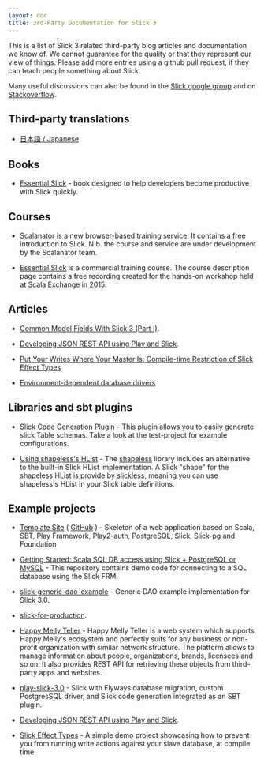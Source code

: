 ```yaml
---
layout: doc
title: 3rd-Party Documentation for Slick 3
---
```


This is a list of Slick 3 related third-party blog articles and documentation we know of.
We cannot guarantee for the quality or that they represent our view of things.
Please add more entries using a github pull request, if they can teach people something about Slick.

Many useful discussions can also be found in the [Slick google group](https://groups.google.com/forum/#!forum/scalaquery)
and on [Stackoverflow](http://stackoverflow.com/questions/tagged/slick).

## Third-party translations

- [日本語 / Japanese](https://github.com/krrrr38/slick-doc-ja)

## Books

- [Essential Slick](http://underscore.io/books/essential-slick/) - book designed to help developers become productive with Slick quickly.

## Courses

- [Scalanator](https://www.scalanator.io/courses) is a new browser-based training service.
It contains a free introduction to Slick.
N.b. the course and service are under development by the Scalanator team.

- [Essential Slick](http://underscore.io/training/courses/essential-slick/) is a commercial training course.
The course description page contains a free recording created for the hands-on workshop held at Scala Exchange in 2015.

## Articles

- [Common Model Fields With Slick 3 (Part I)](http://gavinschulz.com/posts/2016-01-30-common-model-fields-with-slick-3-part-i.html).

- [Developing JSON REST API using Play and Slick](http://olivebh.com/scala-play-slick.html).

- [Put Your Writes Where Your Master Is: Compile-time Restriction of Slick Effect Types](http://danielwestheide.com/blog/2015/06/28/put-your-writes-where-your-master-is-compile-time-restriction-of-slick-effect-types.html)

- [Environment-dependent database drivers](http://leaks.wanari.com/2016/08/17/enviroment-dependent-database-drivers-slick/)

## Libraries and sbt plugins

- [Slick Code Generation Plugin](https://github.com/muuki88/sbt-slick) - This plugin allows you to easily generate slick Table schemas. Take a look at the test-project for example configurations.

- [Using shapeless's HList](https://github.com/underscoreio/slickless) - The [shapeless](https://github.com/milessabin/shapeless) library includes an alternative to the built-in Slick HList implementation. A Slick "shape" for the shapeless HList is provide by [slickless](https://github.com/underscoreio/slickless), meaning you can use shapeless's HList in your Slick table definitions.


## Example projects

- [Template Site](https://template-site.tetrao.eu/) ( [GitHub](https://github.com/tetrao-eu/template-site) ) - Skeleton of a web application based on Scala, SBT, Play Framework, Play2-auth, PostgreSQL, Slick, Slick-pg and Foundation

- [Getting Started: Scala SQL DB access using Slick + PostgreSQL or MySQL](https://gist.github.com/timcharper/037fb54fd788d42ad94f) - This repository contains demo code for connecting to a SQL database using the Slick FRM.

- [slick-generic-dao-example](https://github.com/voidcontext/slick-generic-dao-example) - Generic DAO example implementation for Slick 3.0.

- [slick-for-production](slick-for-production).

- [Happy Melly Teller](https://github.com/happymelly/teller) - Happy Melly Teller is a web system which supports Happy Melly's ecosystem and perfectly suits for any business or non-profit organization with similar network structure.  The platform allows to manage information about people, organizations, brands, licensees and so on. It also provides REST API for retrieving these objects from third-party apps and websites.

- [play-slick-3.0](https://github.com/wsargent/play-slick-3.0) - Slick with Flyways database migration, custom PostgresSQL driver, and Slick code generation integrated as an SBT plugin.

- [Developing JSON REST API using Play and Slick](https://github.com/olivebh/play-slick).

- [Slick Effect Types](https://github.com/dwestheide/slick-effect-types) - A simple demo project showcasing how to prevent you from running write actions against your slave database, at compile time.
